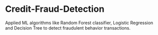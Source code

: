 # Credit-Fraud-Detection
Applied ML algorithms like Random Forest classifier, Logistic Regression and Decision Tree to detect fraudulent behavior transactions.
